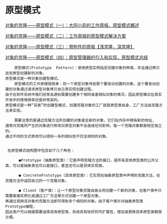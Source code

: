 # 原型模式

[对象的克隆——原型模式（一）：大同小异的工作周报，原型模式概述](https://blog.csdn.net/lovelion/article/details/7424559)

[对象的克隆——原型模式（二）：工作周报的原型模式解决方案](https://blog.csdn.net/lovelion/article/details/7424594)

[对象的克隆——原型模式（三）：带附件的周报【浅克隆，深克隆】](https://blog.csdn.net/lovelion/article/details/7424620)

[对象的克隆——原型模式（四）：原型管理器的引入和实现，原型模式总结](https://blog.csdn.net/lovelion/article/details/7424623)

```aidl
    原型模式(Prototype  Pattern)：使用原型实例指定创建对象的种类，并且通过拷贝这些原型创建新的对象。
原型模式是一种对象创建型模式。
    原型模式的工作原理很简单：将一个原型对象传给那个要发动创建的对象，这个要发动创建的对象通过请求原型对象拷贝自己来实现创建过程。
由于在软件系统中我们经常会遇到需要创建多个相同或者相似对象的情况，因此原型模式在真实开发中的使用频率还是非常高的。
原型模式是一种“另类”的创建型模式，创建克隆对象的工厂就是原型类自身，工厂方法由克隆方法来实现。
    
    需要注意的是通过克隆方法所创建的对象是全新的对象，它们在内存中拥有新的地址,
通常对克隆所产生的对象进行修改对原型对象不会造成任何影响，每一个克隆对象都是相互独立的。
通过不同的方式修改可以得到一系列相似但不完全相同的对象。

    
 在原型模式结构图中包含如下几个角色：

      ●Prototype（抽象原型类）：它是声明克隆方法的接口，是所有具体原型类的公共父类，可以是抽象类也可以是接口，甚至还可以是具体实现类。

      ● ConcretePrototype（具体原型类）：它实现在抽象原型类中声明的克隆方法，在克隆方法中返回自己的一个克隆对象。

      ● Client（客户类）：让一个原型对象克隆自身从而创建一个新的对象，在客户类中只需要直接实例化或通过工厂方法等方式创建一个原型对象，
再通过调用该对象的克隆方法即可得到多个相同的对象。由于客户类针对抽象原型类Prototype编程，
因此用户可以根据需要选择具体原型类，系统具有较好的可扩展性，增加或更换具体原型类都很方便。

```